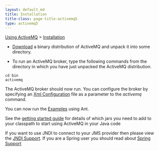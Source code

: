```yaml
---
layout: default_md
title: Installation 
title-class: page-title-activemq5
type: activemq5
---
```


[Using ActiveMQ](using-activemq) > [Installation](installation)


*   [Download](download) a binary distribution of ActiveMQ and unpack it into some directory.

*   To run an ActiveMQ broker, type the following commands from the directory in which you have just unpacked the ActiveMQ distribution.
```
cd bin
activemq
```
The ActiveMQ broker should now run. You can configure the broker by specifying an [Xml Configuration](xml-configuration) file as a parameter to the _activemq_ command.

You can now run the [Examples](examples) using Ant.

See the [getting started guide](initial-configuration) for details of which jars you need to add to your classpath to start using ActiveMQ in your Java code

If you want to use JNDI to connect to your JMS provider then please view the [JNDI Support](jndi-support). If you are a Spring user you should read about [Spring Support](spring-support)

